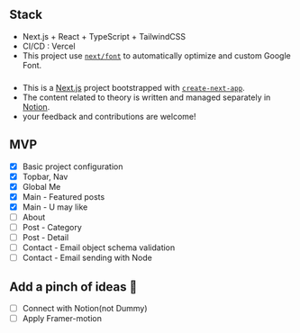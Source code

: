 ## Stack

- Next.js + React + TypeScript + TailwindCSS
- CI/CD : Vercel
- This project use [`next/font`](https://nextjs.org/docs/basic-features/font-optimization) to automatically optimize and custom Google Font.

###

- This is a [Next.js](https://nextjs.org/) project bootstrapped with [`create-next-app`](https://github.com/vercel/next.js/tree/canary/packages/create-next-app).
- The content related to theory is written and managed separately in [Notion](https://www.notion.so/fongfing/Next-JS-a34ed0e801a84a1293a2ec7b34f22ee2).
- your feedback and contributions are welcome!

## MVP

- [x] Basic project configuration
- [x] Topbar, Nav
- [x] Global Me
- [x] Main - Featured posts
- [x] Main - U may like
- [ ] About
- [ ] Post - Category
- [ ] Post - Detail
- [ ] Contact - Email object schema validation
- [ ] Contact - Email sending with Node

## Add a pinch of ideas 🤔

- [ ] Connect with Notion(not Dummy)
- [ ] Apply Framer-motion
